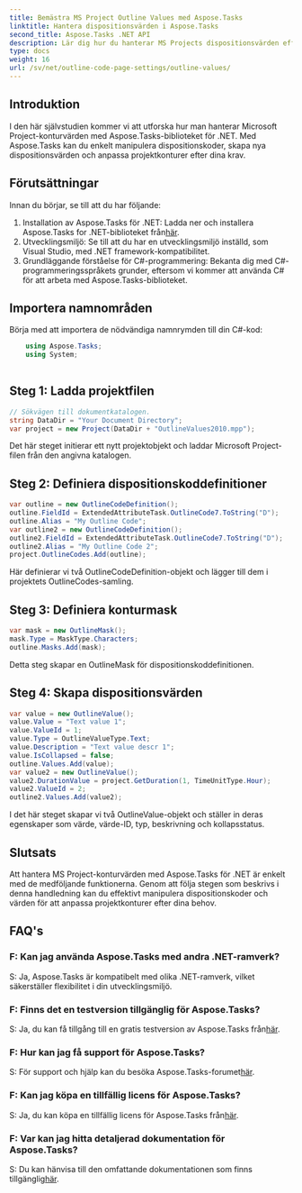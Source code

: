 ```yaml
---
title: Bemästra MS Project Outline Values med Aspose.Tasks
linktitle: Hantera dispositionsvärden i Aspose.Tasks
second_title: Aspose.Tasks .NET API
description: Lär dig hur du hanterar MS Projects dispositionsvärden effektivt med Aspose.Tasks för .NET. Anpassa projektkonturer med lätthet.
type: docs
weight: 16
url: /sv/net/outline-code-page-settings/outline-values/
---
```

## Introduktion
I den här självstudien kommer vi att utforska hur man hanterar Microsoft Project-konturvärden med Aspose.Tasks-biblioteket för .NET. Med Aspose.Tasks kan du enkelt manipulera dispositionskoder, skapa nya dispositionsvärden och anpassa projektkonturer efter dina krav.
## Förutsättningar
Innan du börjar, se till att du har följande:
1.  Installation av Aspose.Tasks för .NET: Ladda ner och installera Aspose.Tasks for .NET-biblioteket från[här](https://releases.aspose.com/tasks/net/).
2. Utvecklingsmiljö: Se till att du har en utvecklingsmiljö inställd, som Visual Studio, med .NET framework-kompatibilitet.
3. Grundläggande förståelse för C#-programmering: Bekanta dig med C#-programmeringsspråkets grunder, eftersom vi kommer att använda C# för att arbeta med Aspose.Tasks-biblioteket.

## Importera namnområden
Börja med att importera de nödvändiga namnrymden till din C#-kod:
```csharp
    using Aspose.Tasks;
    using System;
    
```
## Steg 1: Ladda projektfilen
```csharp
// Sökvägen till dokumentkatalogen.
string DataDir = "Your Document Directory";
var project = new Project(DataDir + "OutlineValues2010.mpp");
```
Det här steget initierar ett nytt projektobjekt och laddar Microsoft Project-filen från den angivna katalogen.
## Steg 2: Definiera dispositionskoddefinitioner
```csharp
var outline = new OutlineCodeDefinition();
outline.FieldId = ExtendedAttributeTask.OutlineCode7.ToString("D");
outline.Alias = "My Outline Code";
var outline2 = new OutlineCodeDefinition();
outline2.FieldId = ExtendedAttributeTask.OutlineCode7.ToString("D");
outline2.Alias = "My Outline Code 2";
project.OutlineCodes.Add(outline);
```
Här definierar vi två OutlineCodeDefinition-objekt och lägger till dem i projektets OutlineCodes-samling.
## Steg 3: Definiera konturmask
```csharp
var mask = new OutlineMask();
mask.Type = MaskType.Characters;
outline.Masks.Add(mask);
```
Detta steg skapar en OutlineMask för dispositionskoddefinitionen.
## Steg 4: Skapa dispositionsvärden
```csharp
var value = new OutlineValue();
value.Value = "Text value 1";
value.ValueId = 1;
value.Type = OutlineValueType.Text;
value.Description = "Text value descr 1";
value.IsCollapsed = false;
outline.Values.Add(value);
var value2 = new OutlineValue();
value2.DurationValue = project.GetDuration(1, TimeUnitType.Hour);
value2.ValueId = 2;
outline2.Values.Add(value2);
```
I det här steget skapar vi två OutlineValue-objekt och ställer in deras egenskaper som värde, värde-ID, typ, beskrivning och kollapsstatus.

## Slutsats
Att hantera MS Project-konturvärden med Aspose.Tasks för .NET är enkelt med de medföljande funktionerna. Genom att följa stegen som beskrivs i denna handledning kan du effektivt manipulera dispositionskoder och värden för att anpassa projektkonturer efter dina behov.
## FAQ's
### F: Kan jag använda Aspose.Tasks med andra .NET-ramverk?
S: Ja, Aspose.Tasks är kompatibelt med olika .NET-ramverk, vilket säkerställer flexibilitet i din utvecklingsmiljö.
### F: Finns det en testversion tillgänglig för Aspose.Tasks?
 S: Ja, du kan få tillgång till en gratis testversion av Aspose.Tasks från[här](https://releases.aspose.com/).
### F: Hur kan jag få support för Aspose.Tasks?
 S: För support och hjälp kan du besöka Aspose.Tasks-forumet[här](https://forum.aspose.com/c/tasks/15).
### F: Kan jag köpa en tillfällig licens för Aspose.Tasks?
S: Ja, du kan köpa en tillfällig licens för Aspose.Tasks från[här](https://purchase.aspose.com/temporary-license/).
### F: Var kan jag hitta detaljerad dokumentation för Aspose.Tasks?
 S: Du kan hänvisa till den omfattande dokumentationen som finns tillgänglig[här](https://reference.aspose.com/tasks/net/).